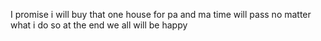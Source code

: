 I promise
i will buy that one house
for pa and ma 
time will pass 
no matter what i do 
so at the end 
we all will be 
happy